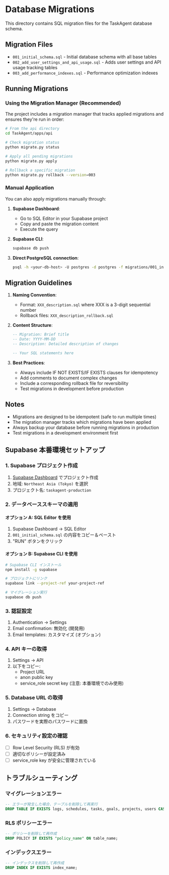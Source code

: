 # Database Migrations

This directory contains SQL migration files for the TaskAgent database schema.

## Migration Files

- `001_initial_schema.sql` - Initial database schema with all base tables
- `002_add_user_settings_and_api_usage.sql` - Adds user settings and API usage tracking tables
- `003_add_performance_indexes.sql` - Performance optimization indexes

## Running Migrations

### Using the Migration Manager (Recommended)

The project includes a migration manager that tracks applied migrations and ensures they're run in order:

```bash
# From the api directory
cd TaskAgent/apps/api

# Check migration status
python migrate.py status

# Apply all pending migrations
python migrate.py apply

# Rollback a specific migration
python migrate.py rollback --version=003
```

### Manual Application

You can also apply migrations manually through:

1. **Supabase Dashboard**:
   - Go to SQL Editor in your Supabase project
   - Copy and paste the migration content
   - Execute the query

2. **Supabase CLI**:
   ```bash
   supabase db push
   ```

3. **Direct PostgreSQL connection**:
   ```bash
   psql -h <your-db-host> -U postgres -d postgres -f migrations/001_initial_schema.sql
   ```

## Migration Guidelines

1. **Naming Convention**:
   - Format: `XXX_description.sql` where XXX is a 3-digit sequential number
   - Rollback files: `XXX_description_rollback.sql`

2. **Content Structure**:
   ```sql
   -- Migration: Brief title
   -- Date: YYYY-MM-DD
   -- Description: Detailed description of changes

   -- Your SQL statements here
   ```

3. **Best Practices**:
   - Always include IF NOT EXISTS/IF EXISTS clauses for idempotency
   - Add comments to document complex changes
   - Include a corresponding rollback file for reversibility
   - Test migrations in development before production

## Notes

- Migrations are designed to be idempotent (safe to run multiple times)
- The migration manager tracks which migrations have been applied
- Always backup your database before running migrations in production
- Test migrations in a development environment first

## Supabase 本番環境セットアップ

### 1. Supabase プロジェクト作成
1. [Supabase Dashboard](https://supabase.com/dashboard) でプロジェクト作成
2. 地域: `Northeast Asia (Tokyo)` を選択
3. プロジェクト名: `taskagent-production`

### 2. データベーススキーマの適用

#### オプション A: SQL Editor を使用
1. Supabase Dashboard → SQL Editor
2. `001_initial_schema.sql` の内容をコピー＆ペースト
3. "RUN" ボタンをクリック

#### オプション B: Supabase CLI を使用
```bash
# Supabase CLI インストール
npm install -g supabase

# プロジェクトにリンク
supabase link --project-ref your-project-ref

# マイグレーション実行
supabase db push
```

### 3. 認証設定
1. Authentication → Settings
2. Email confirmation: 無効化 (開発用)
3. Email templates: カスタマイズ (オプション)

### 4. API キーの取得
1. Settings → API
2. 以下をコピー:
   - Project URL
   - anon public key
   - service_role secret key (注意: 本番環境でのみ使用)

### 5. Database URL の取得
1. Settings → Database
2. Connection string をコピー
3. パスワードを実際のパスワードに置換

### 6. セキュリティ設定の確認
- [ ] Row Level Security (RLS) が有効
- [ ] 適切なポリシーが設定済み
- [ ] service_role key が安全に管理されている

## トラブルシューティング

### マイグレーションエラー
```sql
-- エラーが発生した場合、テーブルを削除して再実行
DROP TABLE IF EXISTS logs, schedules, tasks, goals, projects, users CASCADE;
```

### RLS ポリシーエラー
```sql
-- ポリシーを削除して再作成
DROP POLICY IF EXISTS "policy_name" ON table_name;
```

### インデックスエラー
```sql
-- インデックスを削除して再作成
DROP INDEX IF EXISTS index_name;
```

